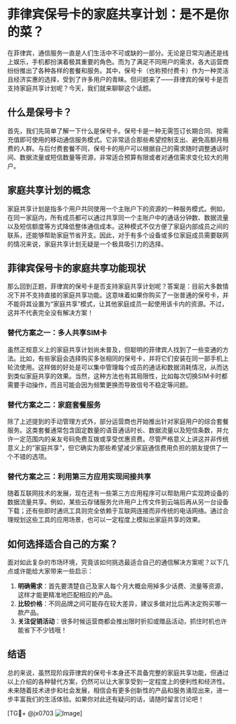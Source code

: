 # 菲律宾保号卡的家庭共享计划：是不是你的菜？

在菲律宾，通信服务一直是人们生活中不可或缺的一部分。无论是日常沟通还是线上娱乐，手机都扮演着极其重要的角色。而为了满足不同用户的需求，各大运营商纷纷推出了各种各样的套餐和服务。其中，保号卡（也称预付费卡）作为一种灵活且经济实惠的选择，受到了许多用户的青睐。但问题来了——菲律宾的保号卡是否支持家庭共享计划呢？今天，我们就来聊聊这个话题。

## 什么是保号卡？

首先，我们先简单了解一下什么是保号卡。保号卡是一种无需签订长期合同、按需充值即可使用的移动通信服务模式。它非常适合那些希望控制支出、避免高额月租费的人群。与后付费套餐不同，保号卡的用户可以根据自己的需求随时调整通话时间、数据流量或短信数量等资源，非常适合预算有限或者对通信需求变化较大的用户。

## 家庭共享计划的概念

家庭共享计划是指多个用户共同使用一个主账户下的资源的一种服务模式。例如，在同一家庭内，所有成员都可以通过共享同一个主账户中的通话分钟数、数据流量以及短信额度等方式降低整体通信成本。这种模式不仅方便了家庭内部成员之间的联系，还能够帮助家庭节省开支。因此，对于有多个设备或多位家庭成员需要联网的情况来说，家庭共享计划无疑是一个极具吸引力的选择。

## 菲律宾保号卡的家庭共享功能现状

那么回到正题，菲律宾的保号卡是否支持家庭共享计划呢？答案是：目前大多数情况下并不支持直接的家庭共享功能。这意味着如果你购买了一张普通的保号卡，并不能将其设置为“家庭共享”模式，让其他家庭成员一起使用该卡内的资源。不过，这并不代表完全没有解决方案！

### 替代方案之一：多人共享SIM卡

虽然正规意义上的家庭共享计划尚未普及，但聪明的菲律宾人找到了一些变通的方法。比如，有些家庭会选择购买多张相同的保号卡，并将它们安装在同一部手机上轮流使用。这样做的好处是可以集中管理每个成员的通话和数据消耗情况，从而达到类似家庭共享的效果。当然，这种方法也有其局限性，比如每次切换SIM卡时都需要手动操作，而且可能会因为频繁更换而导致信号不稳定等问题。

### 替代方案之二：家庭套餐服务

除了上述提到的手动管理方式外，部分运营商也开始推出针对家庭用户的综合套餐服务。这类套餐通常包含固定数量的语音通话时长、数据流量以及短信条数，并允许一定范围内的亲友号码免费互拨或享受优惠资费。尽管严格意义上讲这并非传统意义上的“家庭共享”，但它确实为那些希望减少家庭通信费用负担的朋友提供了一个不错的选项。

### 替代方案之三：利用第三方应用实现间接共享

随着互联网技术的发展，现在还有一些第三方应用程序可以帮助用户实现跨设备的数据流量共享。例如，某些云存储服务允许用户上传文件到云端后再从另一台设备下载；还有些即时通讯工具则完全依赖于互联网连接而非传统的电话网络。通过合理规划这些工具的应用场景，也可以一定程度上模拟出家庭共享的效果。

## 如何选择适合自己的方案？

面对如此复杂的市场环境，究竟该如何挑选最适合自己的通信解决方案呢？以下几点或许能给大家带来一些启示：

1. **明确需求**：首先要清楚自己及家人每个月大概会用掉多少话费、流量等资源，这样才能更精准地匹配相应的产品。
2. **比较价格**：不同品牌之间可能存在较大差异，建议多做对比后再决定购买哪一款产品。
3. **关注促销活动**：很多时候运营商都会推出限时折扣或赠品活动，抓住时机也许能省下不少钱哦！

## 结语

总的来说，虽然现阶段菲律宾的保号卡本身还不具备完整的家庭共享功能，但通过以上介绍的各种替代方案，仍然可以让大家享受到一定程度上的便利性和经济性。未来随着技术进步和社会发展，相信会有更多创新性的产品和服务涌现出来，进一步丰富我们的生活体验。如果你对此还有疑问的话，请随时留言讨论吧！

[TG💪+ @jx0703 ![Image](https://github.com/user-attachments/assets/dbca1d08-cadb-493c-b0ec-ad6f7a83f270)]